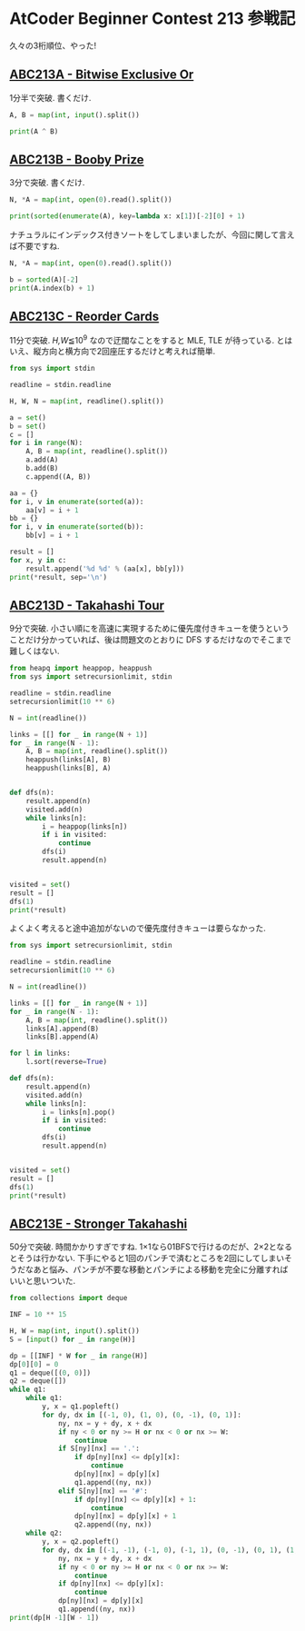# AtCoder Beginner Contest 213 参戦記

久々の3桁順位、やった!

## [ABC213A - Bitwise Exclusive Or](https://atcoder.jp/contests/abc213/tasks/abc213_a)

1分半で突破. 書くだけ.

```python
A, B = map(int, input().split())

print(A ^ B)
```

## [ABC213B - Booby Prize](https://atcoder.jp/contests/abc213/tasks/abc213_b)

3分で突破. 書くだけ.

```python
N, *A = map(int, open(0).read().split())

print(sorted(enumerate(A), key=lambda x: x[1])[-2][0] + 1)
```

ナチュラルにインデックス付きソートをしてしまいましたが、今回に関して言えば不要ですね.

```python
N, *A = map(int, open(0).read().split())

b = sorted(A)[-2]
print(A.index(b) + 1)
```

## [ABC213C - Reorder Cards](https://atcoder.jp/contests/abc213/tasks/abc213_c)

11分で突破. *H,W*≦10<sup>9</sup> なので迂闊なことをすると MLE, TLE が待っている. とはいえ、縦方向と横方向で2回座圧するだけと考えれば簡単.

```python
from sys import stdin

readline = stdin.readline

H, W, N = map(int, readline().split())

a = set()
b = set()
c = []
for i in range(N):
    A, B = map(int, readline().split())
    a.add(A)
    b.add(B)
    c.append((A, B))

aa = {}
for i, v in enumerate(sorted(a)):
    aa[v] = i + 1
bb = {}
for i, v in enumerate(sorted(b)):
    bb[v] = i + 1

result = []
for x, y in c:
    result.append('%d %d' % (aa[x], bb[y]))
print(*result, sep='\n')
```

## [ABC213D - Takahashi Tour](https://atcoder.jp/contests/abc213/tasks/abc213_d)

9分で突破. 小さい順にを高速に実現するために優先度付きキューを使うということだけ分かっていれば、後は問題文のとおりに DFS するだけなのでそこまで難しくはない.

```python
from heapq import heappop, heappush
from sys import setrecursionlimit, stdin

readline = stdin.readline
setrecursionlimit(10 ** 6)

N = int(readline())

links = [[] for _ in range(N + 1)]
for _ in range(N - 1):
    A, B = map(int, readline().split())
    heappush(links[A], B)
    heappush(links[B], A)


def dfs(n):
    result.append(n)
    visited.add(n)
    while links[n]:
        i = heappop(links[n])
        if i in visited:
            continue
        dfs(i)
        result.append(n)


visited = set()
result = []
dfs(1)
print(*result)
```

よくよく考えると途中追加がないので優先度付きキューは要らなかった.

```python
from sys import setrecursionlimit, stdin

readline = stdin.readline
setrecursionlimit(10 ** 6)

N = int(readline())

links = [[] for _ in range(N + 1)]
for _ in range(N - 1):
    A, B = map(int, readline().split())
    links[A].append(B)
    links[B].append(A)

for l in links:
    l.sort(reverse=True)

def dfs(n):
    result.append(n)
    visited.add(n)
    while links[n]:
        i = links[n].pop()
        if i in visited:
            continue
        dfs(i)
        result.append(n)


visited = set()
result = []
dfs(1)
print(*result)
```

## [ABC213E - Stronger Takahashi](https://atcoder.jp/contests/abc213/tasks/abc213_e)

50分で突破. 時間かかりすぎですね. 1×1なら01BFSで行けるのだが、2×2となるとそうは行かない. 下手にやると1回のパンチで済むところを2回にしてしまいそうだなあと悩み、パンチが不要な移動とパンチによる移動を完全に分離すればいいと思いついた.

```python
from collections import deque

INF = 10 ** 15

H, W = map(int, input().split())
S = [input() for _ in range(H)]

dp = [[INF] * W for _ in range(H)]
dp[0][0] = 0
q1 = deque([(0, 0)])
q2 = deque([])
while q1:
    while q1:
        y, x = q1.popleft()
        for dy, dx in [(-1, 0), (1, 0), (0, -1), (0, 1)]:
            ny, nx = y + dy, x + dx
            if ny < 0 or ny >= H or nx < 0 or nx >= W:
                continue
            if S[ny][nx] == '.':
                if dp[ny][nx] <= dp[y][x]:
                    continue
                dp[ny][nx] = dp[y][x]
                q1.append((ny, nx))
            elif S[ny][nx] == '#':
                if dp[ny][nx] <= dp[y][x] + 1:
                    continue
                dp[ny][nx] = dp[y][x] + 1
                q2.append((ny, nx))
    while q2:
        y, x = q2.popleft()
        for dy, dx in [(-1, -1), (-1, 0), (-1, 1), (0, -1), (0, 1), (1, -1), (1, 0), (1, 1)]:
            ny, nx = y + dy, x + dx
            if ny < 0 or ny >= H or nx < 0 or nx >= W:
                continue
            if dp[ny][nx] <= dp[y][x]:
                continue
            dp[ny][nx] = dp[y][x]
            q1.append((ny, nx))
print(dp[H -1][W - 1])
```
